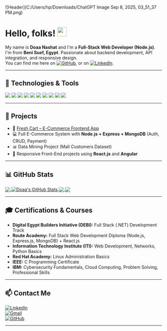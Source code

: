 <!-- Header -->
![Header](C:/Users/hp/Downloads/ChatGPT Image Sep 8, 2025, 03_51_37 PM.png)

# Hello, folks! <img src="https://raw.githubusercontent.com/MartinHeinz/MartinHeinz/master/wave.gif" width="30px" height="30px" />

My name is **Doaa Nashat** and I'm a **Full-Stack Web Developer (Node.js)**.  
I'm from **Beni Suef, Egypt**. Passionate about backend development, API integration, and responsive design.  
You can find me here on [![GitHub][2.2]][2], or on [![LinkedIn][3.2]][3].

---

## 🔧 Technologies & Tools
![](https://img.shields.io/badge/Code-Node.js-informational?style=flat&logo=node.js&logoColor=white&color=6C63FF)
![](https://img.shields.io/badge/Code-Express.js-informational?style=flat&logo=express&logoColor=white&color=6C63FF)
![](https://img.shields.io/badge/Code-React.js-informational?style=flat&logo=react&logoColor=white&color=6C63FF)
![](https://img.shields.io/badge/Code-Angular-informational?style=flat&logo=angular&logoColor=white&color=6C63FF)
![](https://img.shields.io/badge/Database-MongoDB-informational?style=flat&logo=mongodb&logoColor=white&color=6C63FF)
![](https://img.shields.io/badge/Database-MySQL-informational?style=flat&logo=mysql&logoColor=white&color=6C63FF)
![](https://img.shields.io/badge/Language-JavaScript-informational?style=flat&logo=javascript&logoColor=white&color=6C63FF)
![](https://img.shields.io/badge/Language-TypeScript-informational?style=flat&logo=typescript&logoColor=white&color=6C63FF)
![](https://img.shields.io/badge/Frontend-HTML5/CSS3/Bootstrap-informational?style=flat&logo=css3&logoColor=white&color=6C63FF)
![](https://img.shields.io/badge/Tools-GitHub-informational?style=flat&logo=github&logoColor=white&color=6C63FF)

---

## 🚀 Projects
- 🛒 [Fresh Cart – E-Commerce Frontend App](https://doaa2666.github.io/fresh_cart/#/login)  
- 💻 Full E-Commerce System with **Node.js + Express + MongoDB** (Auth, CRUD, Payment)  
- 📊 Data Mining Project (Mall Customers Dataset)  
- 📱 Responsive Front-End projects using **React.js** and **Angular**

---

## 📊 GitHub Stats

<a href="https://github.com/doaa2666">
  <img align="center" src="https://github-readme-stats.vercel.app/api/top-langs/?username=doaa2666&hide=java,tex&title_color=ffffff&text_color=c9cacc&icon_color=6C63FF&bg_color=0d1117&langs_count=3" />
</a>
<a href="https://github.com/doaa2666">
  <img align="center" src="https://github-readme-stats.vercel.app/api?username=doaa2666&show_icons=true&line_height=27&count_private=true&title_color=ffffff&text_color=c9cacc&icon_color=6C63FF&bg_color=0d1117" alt="Doaa's GitHub Stats" />
</a>

<a href="https://github.com/doaa2666/fresh_cart">
  <img align="center" src="https://github-readme-stats.vercel.app/api/pin/?username=doaa2666&repo=fresh_cart&title_color=ffffff&text_color=c9cacc&icon_color=6C63FF&bg_color=0d1117" />
</a>

<a href="https://github.com/doaa2666/nti">
  <img align="center" src="https://github-readme-stats.vercel.app/api/pin/?username=doaa2666&repo=nti&title_color=ffffff&text_color=c9cacc&icon_color=6C63FF&bg_color=0d1117" />
</a>    

---

## 🎓 Certifications & Courses
- **Digital Egypt Builders Initiative (DEBI):** Full Stack (.NET) Development Track  
- **Route Academy:** Full Stack Web Development Diploma (Node.js, Express.js, MongoDB) + React.js  
- **Information Technology Institute (ITI):** Web Development, Networks, Python Basics  
- **Red Hat Academy:** Linux Administration Basics  
- **IEEE:** C Programming Certificate  
- **IBM:** Cybersecurity Fundamentals, Cloud Computing, Problem Solving, Professional Skills  

---

## 📫 Contact Me
[![LinkedIn](https://img.shields.io/badge/LinkedIn-0077B5?style=flat&logo=linkedin&logoColor=white)](https://www.linkedin.com/in/doaa-nashat-13540029a)  
[![Gmail](https://img.shields.io/badge/Gmail-D14836?style=flat&logo=gmail&logoColor=white)](mailto:doaanashat803@gmail.com)  
[![GitHub](https://img.shields.io/badge/GitHub-181717?style=flat&logo=github&logoColor=white)](https://github.com/doaa2666)  

---

<!-- links to social media icons -->
[2.2]: http://i.imgur.com/9I6NRUm.png (github icon without padding)
[3.2]: https://raw.githubusercontent.com/MartinHeinz/MartinHeinz/master/linkedin-3-16.png (LinkedIn icon without padding)
[2]: https://github.com/doaa2666
[3]: https://www.linkedin.com/in/doaa-nashat-13540029a/
